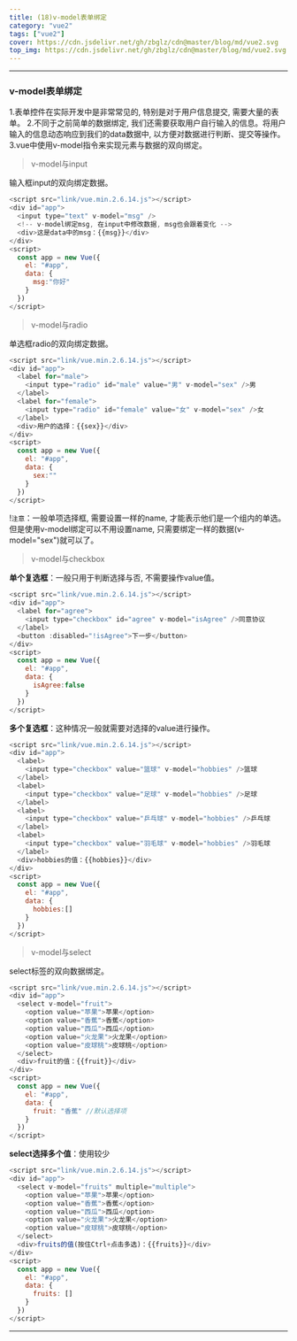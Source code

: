 ```yaml
---
title: (18)v-model表单绑定
category: "vue2"
tags: ["vue2"]
cover: https://cdn.jsdelivr.net/gh/zbglz/cdn@master/blog/md/vue2.svg
top_img: https://cdn.jsdelivr.net/gh/zbglz/cdn@master/blog/md/vue2.svg
---
```


***

### v-model表单绑定

1.表单控件在实际开发中是非常常见的, 特别是对于用户信息提交, 需要大量的表单。
2.不同于之前简单的数据绑定, 我们还需要获取用户自行输入的信息。将用户输入的信息动态响应到我们的data数据中, 以方便对数据进行判断、提交等操作。
3.vue中使用v-model指令来实现元素与数据的双向绑定。

> v-model与input

输入框input的双向绑定数据。


```js vue2
<script src="link/vue.min.2.6.14.js"></script>
<div id="app">
  <input type="text" v-model="msg" />
  <!-- v-model绑定msg, 在input中修改数据, msg也会跟着变化 -->
  <div>这是data中的msg：{{msg}}</div>
</div>
<script>
  const app = new Vue({
    el: "#app",
    data: {
      msg:"你好"
    }
  })
</script>
```


> v-model与radio

单选框radio的双向绑定数据。


```js vue2
<script src="link/vue.min.2.6.14.js"></script>
<div id="app">
  <label for="male">
    <input type="radio" id="male" value="男" v-model="sex" />男
  </label>
  <label for="female">
    <input type="radio" id="female" value="女" v-model="sex" />女
  </label>
  <div>用户的选择：{{sex}}</div>
</div>
<script>
  const app = new Vue({
    el: "#app",
    data: {
      sex:""
    }
  })
</script>
```


!`注意`：一般单项选择框, 需要设置一样的name, 才能表示他们是一个组内的单选。但是使用v-model绑定可以不用设置name, 只需要绑定一样的数据(v-model="sex")就可以了。


> v-model与checkbox

**单个复选框**：一般只用于判断选择与否, 不需要操作value值。


```js vue2
<script src="link/vue.min.2.6.14.js"></script>
<div id="app">
  <label for="agree">
    <input type="checkbox" id="agree" v-model="isAgree" />同意协议
  </label>
  <button :disabled="!isAgree">下一步</button>
</div>
<script>
  const app = new Vue({
    el: "#app",
    data: {
      isAgree:false
    }
  })
</script>
```


**多个复选框**：这种情况一般就需要对选择的value进行操作。


```js vue2
<script src="link/vue.min.2.6.14.js"></script>
<div id="app">
  <label>
    <input type="checkbox" value="篮球" v-model="hobbies" />篮球
  </label>
  <label>
    <input type="checkbox" value="足球" v-model="hobbies" />足球
  </label>
  <label>
    <input type="checkbox" value="乒乓球" v-model="hobbies" />乒乓球
  </label>
  <label>
    <input type="checkbox" value="羽毛球" v-model="hobbies" />羽毛球
  </label>
  <div>hobbies的值：{{hobbies}}</div>
</div>
<script>
  const app = new Vue({
    el: "#app",
    data: {
      hobbies:[]
    }
  })
</script>
```


> v-model与select

select标签的双向数据绑定。


```js vue2
<script src="link/vue.min.2.6.14.js"></script>
<div id="app">
  <select v-model="fruit">
    <option value="苹果">苹果</option>
    <option value="香蕉">香蕉</option>
    <option value="西瓜">西瓜</option>
    <option value="火龙果">火龙果</option>
    <option value="皮球桃">皮球桃</option>
  </select>
  <div>fruit的值：{{fruit}}</div>
</div>
<script>
  const app = new Vue({
    el: "#app",
    data: {
      fruit: "香蕉" //默认选择项
    }
  })
</script>
```


**select选择多个值**：使用较少


```js vue2
<script src="link/vue.min.2.6.14.js"></script>
<div id="app">
  <select v-model="fruits" multiple="multiple">
    <option value="苹果">苹果</option>
    <option value="香蕉">香蕉</option>
    <option value="西瓜">西瓜</option>
    <option value="火龙果">火龙果</option>
    <option value="皮球桃">皮球桃</option>
  </select>
  <div>fruits的值(按住Ctrl+点击多选)：{{fruits}}</div>
</div>
<script>
  const app = new Vue({
    el: "#app",
    data: {
      fruits: []
    }
  })
</script>
```


***